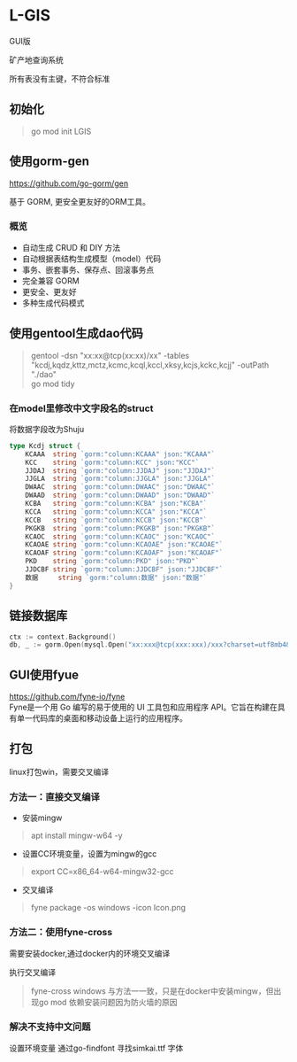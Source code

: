 # L-GIS

GUI版

矿产地查询系统

所有表没有主键，不符合标准

## 初始化

> go mod init LGIS

## 使用gorm-gen

<https://github.com/go-gorm/gen>

基于 GORM, 更安全更友好的ORM工具。

### 概览

- 自动生成 CRUD 和 DIY 方法
- 自动根据表结构生成模型（model）代码
- 事务、嵌套事务、保存点、回滚事务点
- 完全兼容 GORM
- 更安全、更友好
- 多种生成代码模式

## 使用gentool生成dao代码

> gentool -dsn "xx:xx@tcp(xx:xx)/xx" -tables "kcdj,kqdz,kttz,mctz,kcmc,kcql,kccl,xksy,kcjs,kckc,kcjj" -outPath "./dao"  
> go mod tidy

### 在model里修改中文字段名的struct

将数据字段改为Shuju

```GO
type Kcdj struct {
	KCAAA  string `gorm:"column:KCAAA" json:"KCAAA"`
	KCC    string `gorm:"column:KCC" json:"KCC"`
	JJDAJ  string `gorm:"column:JJDAJ" json:"JJDAJ"`
	JJGLA  string `gorm:"column:JJGLA" json:"JJGLA"`
	DWAAC  string `gorm:"column:DWAAC" json:"DWAAC"`
	DWAAD  string `gorm:"column:DWAAD" json:"DWAAD"`
	KCBA   string `gorm:"column:KCBA" json:"KCBA"`
	KCCA   string `gorm:"column:KCCA" json:"KCCA"`
	KCCB   string `gorm:"column:KCCB" json:"KCCB"`
	PKGKB  string `gorm:"column:PKGKB" json:"PKGKB"`
	KCAOC  string `gorm:"column:KCAOC" json:"KCAOC"`
	KCAOAE string `gorm:"column:KCAOAE" json:"KCAOAE"`
	KCAOAF string `gorm:"column:KCAOAF" json:"KCAOAF"`
	PKD    string `gorm:"column:PKD" json:"PKD"`
	JJDCBF string `gorm:"column:JJDCBF" json:"JJDCBF"`
	数据     string `gorm:"column:数据" json:"数据"`
}
```

## 链接数据库

```go
ctx := context.Background()
db, _ := gorm.Open(mysql.Open("xx:xxx@tcp(xxx:xxx)/xxx?charset=utf8mb4&parseTime=True&loc=Local"))
```

## GUI使用fyue

<https://github.com/fyne-io/fyne>  
Fyne是一个用 Go 编写的易于使用的 UI 工具包和应用程序 API。它旨在构建在具有单一代码库的桌面和移动设备上运行的应用程序。

## 打包

linux打包win，需要交叉编译

### 方法一：直接交叉编译

- 安装mingw

> apt install mingw-w64 -y

- 设置CC环境变量，设置为mingw的gcc

> export CC=x86_64-w64-mingw32-gcc

- 交叉编译

> fyne package -os windows -icon Icon.png

### 方法二：使用fyne-cross

需要安装docker,通过docker内的环境交叉编译

执行交叉编译
> fyne-cross windows
与方法一一致，只是在docker中安装mingw，但出现go mod 依赖安装问题因为防火墙的原因

### 解决不支持中文问题

设置环境变量   通过go-findfont 寻找simkai.ttf 字体
